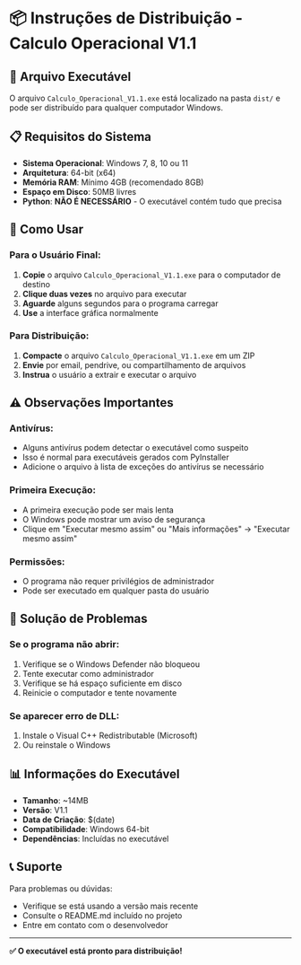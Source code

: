 # 📦 Instruções de Distribuição - Calculo Operacional V1.1

## 🎯 Arquivo Executável

O arquivo `Calculo_Operacional_V1.1.exe` está localizado na pasta `dist/` e pode ser distribuído para qualquer computador Windows.

## 📋 Requisitos do Sistema

- **Sistema Operacional**: Windows 7, 8, 10 ou 11
- **Arquitetura**: 64-bit (x64)
- **Memória RAM**: Mínimo 4GB (recomendado 8GB)
- **Espaço em Disco**: 50MB livres
- **Python**: **NÃO É NECESSÁRIO** - O executável contém tudo que precisa

## 🚀 Como Usar

### Para o Usuário Final:
1. **Copie** o arquivo `Calculo_Operacional_V1.1.exe` para o computador de destino
2. **Clique duas vezes** no arquivo para executar
3. **Aguarde** alguns segundos para o programa carregar
4. **Use** a interface gráfica normalmente

### Para Distribuição:
1. **Compacte** o arquivo `Calculo_Operacional_V1.1.exe` em um ZIP
2. **Envie** por email, pendrive, ou compartilhamento de arquivos
3. **Instrua** o usuário a extrair e executar o arquivo

## ⚠️ Observações Importantes

### Antivírus:
- Alguns antivírus podem detectar o executável como suspeito
- Isso é normal para executáveis gerados com PyInstaller
- Adicione o arquivo à lista de exceções do antivírus se necessário

### Primeira Execução:
- A primeira execução pode ser mais lenta
- O Windows pode mostrar um aviso de segurança
- Clique em "Executar mesmo assim" ou "Mais informações" → "Executar mesmo assim"

### Permissões:
- O programa não requer privilégios de administrador
- Pode ser executado em qualquer pasta do usuário

## 🔧 Solução de Problemas

### Se o programa não abrir:
1. Verifique se o Windows Defender não bloqueou
2. Tente executar como administrador
3. Verifique se há espaço suficiente em disco
4. Reinicie o computador e tente novamente

### Se aparecer erro de DLL:
1. Instale o Visual C++ Redistributable (Microsoft)
2. Ou reinstale o Windows

## 📊 Informações do Executável

- **Tamanho**: ~14MB
- **Versão**: V1.1
- **Data de Criação**: $(date)
- **Compatibilidade**: Windows 64-bit
- **Dependências**: Incluídas no executável

## 📞 Suporte

Para problemas ou dúvidas:
- Verifique se está usando a versão mais recente
- Consulte o README.md incluído no projeto
- Entre em contato com o desenvolvedor

---

**✅ O executável está pronto para distribuição!** 